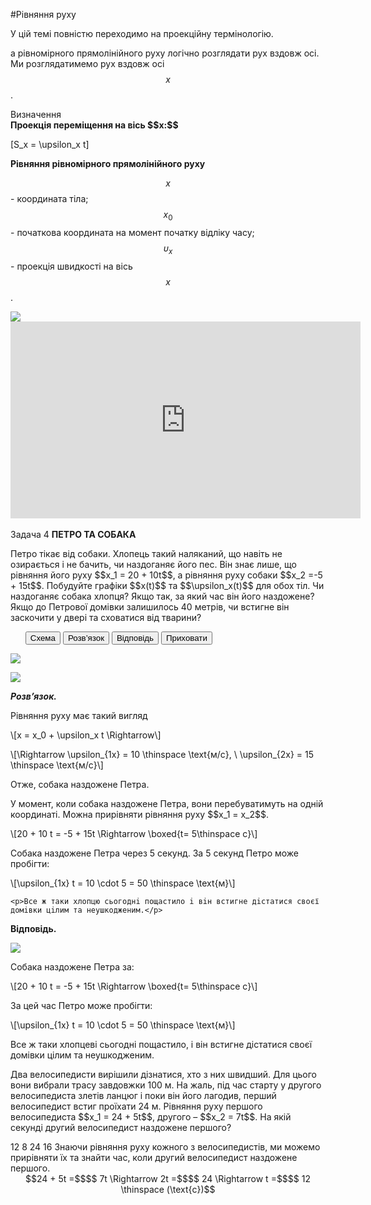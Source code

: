 #Рівняння руху

У цiй темi повнiстю переходимо на проекцiйну термiнологiю.


а рівномірного прямолінійного руху логічно розглядати рух вздовж осі. Ми розглядатимемо рух вздовж осі $$x$$.

<div class="eoz-wrap">
<span class="eoz">Визначення</span>
<div class="eoz-text">
<b>Проекцiя перемiщення на вiсь $$x:$$</b></br>

\[S_x = \upsilon_x t\]

<b>Рiвняння рiвномiрного прямолiнiйного руху</b></br>

$$x$$ - координата тіла;</br>
$$x_0$$ - початкова координата на момент початку відліку часу;</br>
$$\upsilon_x$$ - проекцiя швидкостi на вiсь $$x$$.
</div>
</div>

<img src="https://rawgit.com/chudaol/ed-era-book-physics/master/images/chapter_1/13.svg" class="image"/>

<div class="fluidMedia">
<iframe width="560" height="315" src="https://www.youtube.com/embed/8q8XbaEuHZA" frameborder="0" allowfullscreen></iframe>
</div>
<div class="popup">
</div>

<br>


<div class="space">
<div class="task-wrap">
<span class="task">Задача 4</span> <b>ПЕТРО ТА СОБАКА</b>
<div class="task-text">
<p>Петро тiкає вiд собаки. Хлопець такий наляканий, що навiть не озирається i не бачить, чи наздоганяє його пес. Вiн знає лише, що рiвняння його руху $$x_1 = 20 + 10t$$, а рiвняння руху собаки $$x_2 =-5 + 15t$$. Побудуйте графiки $$x(t)$$ та $$\upsilon_x(t)$$ для обох тiл. Чи наздоганяє собака хлопця? Якщо так, за який час вiн його наздожене? Якщо до Петрової домівки залишилось 40 метрiв, чи встигне вiн заскочити у дверi та сховатися вiд тварини?</p>
<p>
<ul class="nav-tab" id="mytab">
<button class="btn" data-target="#plot" data-toggle="pill">Схема</button>
<button class="btn" data-target="#decision" data-toggle="pill">Розв’язок</button>
<button class="btn" data-target="#answer" data-toggle="pill">Вiдповiдь</button>
<button class="btn" data-target="#hide" data-toggle="pill">Приховати</button>
</ul>
<div id="mytab" class="tab-content">
  <div class="tab-pane" id="plot">
<p><img src="https://rawgit.com/chudaol/ed-era-book-physics/master/images/chapter_1/14.svg" class="image"/></p>
  </div>
  <div class="tab-pane" id="decision">
<p><img src="https://rawgit.com/chudaol/ed-era-book-physics/master/images/chapter_1/14.svg" class="image"/></p>
<p><b><i>Розв’язок.</i> </b> </p>
<p>Рiвняння руху має такий вигляд</p>
<p>\[x = x_0 + \upsilon_x t \Rightarrow\]</p>

<p>\[\Rightarrow \upsilon_{1x} = 10 \thinspace \text{м/с}, \ \upsilon_{2x} = 15 \thinspace \text{м/с}\]</p>

<p>Отже, собака наздожене Петра.</p>
<p> </p>

<p>У момент, коли собака наздожене Петра, вони перебуватимуть на однiй координатi. Можна прирiвняти рiвняння руху $$x_1 = x_2$$.</p>
	<p>\[20 + 10 t = -5 + 15t \Rightarrow \boxed{t= 5\thinspace c}\]</p>
	<p>Собака наздожене Петра через 5 секунд. За 5 секунд Петро може пробiгти:</p>
	<p>\[\upsilon_{1x} t = 10 \cdot 5 = 50 \thinspace \text{м}\]</p>
	
	<p>Все ж таки хлопцю сьогоднi пощастило i вiн встигне дiстатися своєї домiвки цiлим та неушкодженим.</p>
  </div>
  <div class="tab-pane" id="answer"><p><b>Вiдповiдь.</b></p>
<p><img src="https://rawgit.com/chudaol/ed-era-book-physics/master/images/chapter_1/14.svg" class="image"/></p>
<p>Собака наздожене Петра за:</p> 
<p>\[20 + 10 t = -5 + 15t \Rightarrow \boxed{t= 5\thinspace c}\]</p>
<p>За цей час Петро може пробiгти:</p>
<p>\[\upsilon_{1x} t = 10 \cdot 5 = 50 \thinspace \text{м}\]</p>
<p>Все ж таки хлопцеві сьогоднi пощастило, i вiн встигне дiстатися своєї домiвки цiлим та неушкодженим.</p>
  </div>
  <div class="tab-pane" id="hide"></div>
</div>
</p>
</div>
</div>
</div>
<div class="space"></div>


<quiz correctLabel="correct!" incorrectLabel="incorrect!" checkLabel="check ansert">
<question>
<p>Два велосипедисти вирішили дізнатися, хто з них швидший. Для цього вони вибрали трасу завдовжки 100 м. На жаль, під час старту у другого велосипедиста злетів ланцюг і поки він його лагодив, перший велосипедист встиг проїхати 24 м. Рівняння руху першого велосипедиста $$x_1 = 24 + 5t$$, другого – $$x_2 = 7t$$. На якій секунді другий велосипедист наздожене першого?</p>
<answer correct> 12</answer>
<answer> 8</answer>
<answer> 24</answer>
<answer> 16</answer>
<explanation>
Знаючи рівняння руху кожного з велосипедистів, ми можемо прирівняти їх та знайти час, коли другий велосипедист наздожене першого.
<div align="center">$$24 + 5t =$$$$ 7t \Rightarrow 2t =$$$$ 24 \Rightarrow t =$$$$ 12 \thinspace (\text{с})$$</div>
</explanation>
</question>
</quiz>
